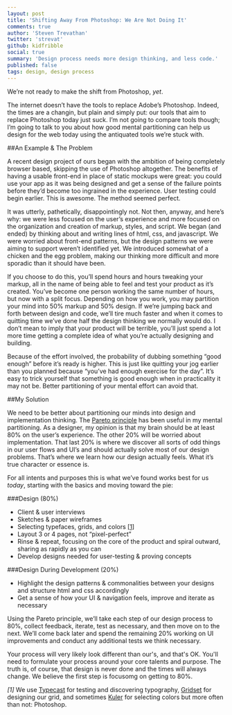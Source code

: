 ```yaml
---
layout: post
title: 'Shifting Away From Photoshop: We Are Not Doing It'
comments: true
author: 'Steven Trevathan'
twitter: 'strevat'
github: kidfribble
social: true
summary: 'Design process needs more design thinking, and less code.'
published: false
tags: design, design process
---
```


We’re not ready to make the shift from Photoshop, *yet*.

The internet doesn’t have the tools to replace Adobe’s Photoshop. Indeed, the times are a changin, but plain and simply put: our tools that aim to replace Photoshop today just suck. I’m not going to compare tools though; I’m going to talk to you about how good mental partitioning can help us design for the web today using the antiquated tools we’re stuck with.

##An Example & The Problem

A recent design project of ours began with the ambition of being completely browser based, skipping the use of Photoshop altogether. The benefits of having a usable front-end in place of static mockups were great: you could use your app as it was being designed and get a sense of the failure points before they’d become too ingrained in the experience. User testing could begin earlier. This is awesome. The method seemed perfect.

It was utterly, pathetically, disappointingly not. Not then, anyway, and here’s why: we were less focused on the user’s experience and more focused on the organization and creation of markup, styles, and script. We began (and ended) by thinking about and writing lines of html, css, and javascript. We were worried about front-end patterns, but the design patterns we were aiming to support weren’t identified yet. We introduced somewhat of a chicken and the egg problem, making our thinking more difficult and more sporadic than it should have been.

If you choose to do this, you’ll spend hours and hours tweaking your markup, all in the name of being able to feel and test your product as it’s created. You’ve become one person working the same number of hours, but now with a split focus. Depending on how you work, you may  partition your mind into 50% markup and 50% design. If we’re jumping back and forth between design and code, we’ll tire much faster and when it comes to quitting time we’ve done half the design thinking we normally would do. I don’t mean to imply that your product will be terrible, you’ll just spend a lot more time getting a complete idea of what you’re actually designing and building.

Because of the effort involved, the probability of dubbing something “good enough” before it’s ready is higher. This is just like quitting your jog earlier than you planned because “you’ve had enough exercise for the day”. It’s easy to trick yourself that something is good enough when in practicality it may not be. Better partitioning of your mental effort can avoid that.

##My Solution

We need to be better about partitioning our minds into design and implementation thinking. The [Pareto principle](http://en.wikipedia.org/wiki/Pareto_principle) has been useful in my mental partitioning. As a designer, my opinion is that my brain should be at least 80% on the user’s experience. The other 20% will be worried about implementation. That last 20% is where we discover all sorts of odd things in our user flows and UI’s and should actually solve most of our design problems. That’s where we learn how our design actually feels. What it’s true character or essence is.

For all intents and purposes this is what we’ve found works best for us *today*, starting with the basics and moving toward the pie:

###Design (80%)
* Client & user interviews
* Sketches & paper wireframes
* Selecting typefaces, grids, and colors [[1]](#footnote_1)
* Layout 3 or 4 pages, not “pixel-perfect”
* Rinse & repeat, focusing on the core of the product and spiral outward, sharing as rapidly as you can
* Develop designs needed for user-testing & proving concepts

###Design During Development (20%)
* Highlight the design patterns & commonalities between your designs and structure html and css accordingly
* Get a sense of how your UI & navigation feels, improve and iterate as necessary

Using the Pareto principle, we’ll take each step of our design process to 80%, collect feedback, iterate, test as necessary, and then move on to the next. We’ll come back later and spend the remaining 20% working on UI improvements and conduct any additional tests we think necessary.

Your process will very likely look different than our's, and that's OK. You'll need to formulate your process around your core talents and purpose. The truth is, of course, that design is never done and the times will always change. We believe the first step is focusomg on getting to 80%.

<span class="italic"><a name="footnote_1"></a>*[1]* We use [Typecast](http://typecast.com/) for testing and discovering typography, [Gridset](https://gridsetapp.com/) for designing our grid, and sometimes [Kuler](https://kuler.adobe.com) for selecting colors but more often than not: Photoshop.</span>